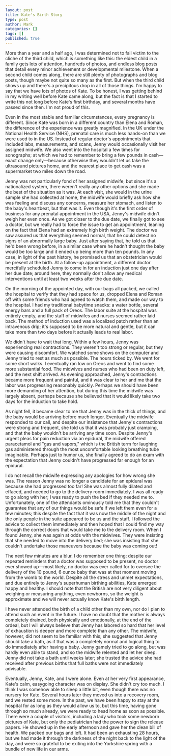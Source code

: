 ```yaml
---
layout: post
title: Kate's Birth Story
type: post
author: Mark
categories: []
tags: []
published: true
---
```


More than a year and a half ago, I was determined not to fall victim to the cliche of the third child, which is something like this: the eldest child in a family gets lots of attention, hundreds of photos, and endless blog posts that detail every minor achievement or developmental milestone.  When a second child comes along, there are still plenty of photographs and blog posts, though maybe not quite so many as the first.  But when the third child shows up and there's a precipitous drop in all of those things.  I'm happy to say that we have lots of photos of Kate.  To be honest, I was getting behind in my writing well before Kate came along, but the fact is that I started to write this not long before Kate's first birthday, and several months have passed since then.  I'm not proud of this.

Even in the most stable and familiar circumstances, every pregnancy is different.  Since Kate was born in a different country than Elena and Roman, the difference of the experience was greatly magnified.  In the UK under the National Health Service (NHS), prenatal care is much less hands-on than we were used to in the US.  Instead of regular doctor's appointments that included labs, measurements, and scans, Jenny would occasionally visit her assigned midwife.  We also went into the hospital a few times for sonographs; at which we had to remember to bring a few pounds in cash&mdash;exact change only&mdash;because otherwise they wouldn't let us take the ultrasound pictures home, and the nearest place to get cash was a supermarket two miles down the road.

Jenny was not particularly fond of her assigned midwife, but since it's a nationalized system, there weren't really any other options and she made the best of the situation as it was.  At each visit, she would in the urine sample she had collected at home, the midwife would briefly ask how she was feeling and discuss any concerns, measure her stomach, and listen to the baby's heartbeat, but that was it.  Even though it's the first order of business for any prenatal appointment in the USA, Jenny's midwife didn't weigh her even once.  As we got closer to the due date, we finally got to see a doctor, but we really had to force the issue to get an appointment, leaning on the fact that Elena had an extremely high birth weight.  The doctor we saw assured us that everything seemed normal, that he could detect no signs of an abnormally large baby.  Just after saying that, he told us that he'd been wrong before, in a similar case where he hadn't thought the baby would be too large and it ended up being more than ten pounds.  In any case, in light of the past history, he promised us that an obstetrician would be present at the birth.  At a follow-up appointment, a different doctor mercifully scheduled Jenny to come in for an induction just one day after her due date; around here, they normally don't allow any medical interventions until at least two weeks after the due date.

On the morning of the appointed day, with our bags all packed, we called the hospital to verify that they had space for us, dropped Elena and Roman off with some friends who had agreed to watch them, and made our way to the hospital.  I had my traditional babytime snacks: a water bottle, several energy bars and a full pack of Oreos.  The labor suite at the hospital was entirely empty, and the staff of midwifes and nurses seemed rather laid back.  The method of induction used was a localized patch rather than an intravenous drip; it's supposed to be more natural and gentle, but it can take more than two days before it actually leads to real labor.  

We didn't have to wait that long.  Within a few hours, Jenny was experiencing real contractions.  They weren't too strong or regular, but they were causing discomfort.  We watched some shows on the computer and Jenny tried to rest as much as possible.  The hours ticked by.  We went for some short walks.  I eventually ran low on Oreos and went to find some more substantial food.  The midwives and nurses who had been on duty left, and the next shift arrived.  As evening approached, Jenny's contractions became more frequent and painful, and it was clear to her and me that the labor was progressing reasonably quickly.  Perhaps we should have been more demanding of her attention, but during this time the midwife was largely absent, perhaps because she believed that it would likely take two days for the induction to take hold.  

As night fell, it became clear to me that Jenny was in the thick of things, and the baby would be arriving before much longer.  Eventually the midwife responded to our call, and despite our insistence that Jenny's contractions were strong and frequent, she told us that it was probably just cramping, and that the baby wouldn't be arriving any time soon.  Despite Jenny's urgent pleas for pain reduction via an epidural, the midwife offered paracetamol and "gas and vapors," which is the British term for laughing gas administered through the most uncomfortable looking breathing tube imaginable.  Perhaps just to humor us, she finally agreed to do an exam with the expectation that Jenny couldn't have progressed far enough for an epidural.

I do not recall the midwife expressing any apologies for how wrong she was.  The reason Jenny was no longer a candidate for an epidural was because she had progressed too far!  She was almost fully dilated and effaced, and needed to go to the delivery room immediately.  I was all ready to go along with her; I was ready to push the bed if they needed me to.  Unfortunately, one of the attendants ominously told me that they couldn't guarantee that any of our things would be safe if we left them even for a few minutes; this despite the fact that it was now the middle of the night and the only people in the suite appeared to be us and the staff.  I followed the advice to collect them immediately and then hoped that I could find my way through the correct doors that would take me to the delivery room.  When I found Jenny, she was again at odds with the midwives.  They were insisting that she needed to move into the delivery bed; she was insisting that she couldn't undertake those maneuvers because the baby was coming out!

The next few minutes are a blur.  I do remember one thing: despite our repeated reminders that a doctor was supposed to be present, no doctor ever showed up&mdash;most likely, no doctor was ever called for to oversee the delivery of the 10 pound, 6 ounce baby that was at that moment moving from the womb to the world.  Despite all the stress and unmet expectations, and due entirely to Jenny's superhuman birthing abilities, Kate emerged happy and healthy.  I should note that the British are not very diligent about weighing or measuring anything, even newborns, so the weight is approximate and we will never actually know Kate's birth length.

I have never attended the birth of a child other than my own, nor do I plan to attend such an event in the future.  I have no doubt that the mother is always completely drained, both physically and emotionally, at the end of the ordeal, but I will always believe that Jenny has labored so hard that her level of exhaustion is deeper and more complete than any other.  The midwife, however, did not seem to be familiar with this; she suggested that Jenny should take a bath, as if that was a completely normal and logical thing to do immediately after having a baby.  Jenny gamely tried to go along, but was hardly even able to stand, and so the midwife relented and let her sleep.  Jenny did not take a bath until weeks later; she trusted the advice she had received after previous births that full baths were not immediately advisable.

Eventually, Jenny, Kate, and I were alone.  Even at her very first appearance, Kate's calm, easygoing character was on display.  She didn't cry too much.  I think I was somehow able to sleep a little bit, even though there was no nursery for Kate.  Several hours later they moved us into a recovery room, and we rested some more.  In the past, we have been happy to stay at the hospital for as long as they would allow us to, but this time, having gone through so much already, we were ready to head home as soon as possible.  There were a couple of visitors, including a lady who took some newborn pictures of Kate, but only the pediatrician had the power to sign the release papers.  He showed up in the early afternoon and gave her the clean bill of health.  We packed our bags and left.  It had been an exhausting 28 hours, but we had made it through the darkness of the night back to the light of the day, and were so grateful to be exiting into the Yorkshire spring with a bundle of new life in our arms.
